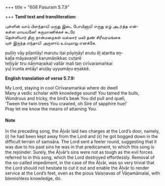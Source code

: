 +++
title = "608 Pasuram 5.7.9"

+++
**Tamil text and transliteration:**

புள்ளின் வாய் பிளந்தாய்! மருது இடை போயினாய்! எருது ஏழ் அடர்த்த என்-  
கள்ள மாயவனே! கருமாணிக்கச் சுடரே  
தெள்ளியார் திரு நான்மறைகள் வல்லார் மலி தண் சிரீவரமங்கை  
யுள் இருந்த எந்தாய்! அருளாய் உய்யுமாறு எனக்கே.

puḷḷiṉ vāy piḷantāy! marutu iṭai pōyiṉāy! erutu ēḻ aṭartta eṉ-  
kaḷḷa māyavaṉē! karumāṇikkac cuṭarē  
teḷḷiyār tiru nāṉmaṟaikaḷ vallār mali taṇ cirīvaramaṅkai  
yuḷ irunta entāy! aruḷāy uyyumāṟu eṉakkē.

**English translation of verse 5.7.9:**

My Lord, staying in cool Cirīvaramaṅkai where do dwell  
Many a vedic scholar with knowledge sound! You tamed the bulls,  
Wondrous and tricky, the bird’s beak You did pull and quell,  
‘Tween the twin trees You crawled, oh Sire of sapphire hue!’  
Pray let me know the means of attaining You.

#### Note

In the preceding song, the Āḻvār laid two charges at the Lord’s door, namely, (i) he had been kept away from the Lord and (ii) he got bogged down in the difficult terrain of samsāra. The Lord sent a feeler round, suggesting that it was due to his past sins he was in that predicament, to which this song is the rejoinder. Surely, the Āḻvār’s sins were not as tough as the evil forces referred to in this song, which the Lord destroyed effortlessly. Removal of the so-called impediment, in the case of the Āḻvār, was so very trivial that the Lord should not hesitate to cut it out and enable the Āḻvār to render service at the Lord’s feet, even as the pious Vaiṣṇavas of Vāṉamāmalai, with blemishless knowledge, do.


